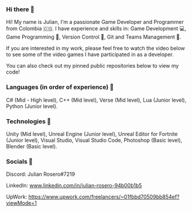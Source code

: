 ### Hi there 👋

Hi! My name is Julian, I'm a passionate Game Developer and Programmer from Colombia 🇨🇴.
I have experience and skills in: Game Development :computer:, Game Programming :wrench:, Version Control :blue_book:, Git and Teams Management :date:.

If you are interested in my work, please feel free to watch the video below to see some of the video games I have participated in as a developer.


You can also check out my pinned public repositories below to view my code!

### Languages (in order of experience) :moyai:
C# (Mid - High level), C++ (Mid level), Verse (Mid level), Lua (Junior level), Python (Junior level).

### Technologies :game_die:
Unity (Mid level), Unreal Engine (Junior level), Unreal Editor for Fortnite (Junior level), Visual Studio, Visual Studio Code, Photoshop (Basic level), Blender (Basic level).

### Socials :link:

Discord: Julian Rosero#7219

LinkedIn: www.linkedin.com/in/julian-rosero-94b00b1b5

UpWork: https://www.upwork.com/freelancers/~01fbbd70509bb854ef?viewMode=1
